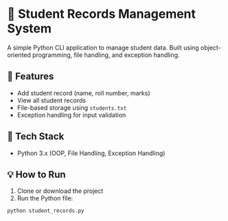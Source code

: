 # 📘 Student Records Management System

A simple Python CLI application to manage student data. Built using object-oriented programming, file handling, and exception handling.

## 🔧 Features
- Add student record (name, roll number, marks)
- View all student records
- File-based storage using `students.txt`
- Exception handling for input validation

## 🧰 Tech Stack
- Python 3.x (OOP, File Handling, Exception Handling)

## 💡 How to Run

1. Clone or download the project
2. Run the Python file:

```bash
python student_records.py
